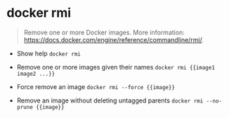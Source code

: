 # docker rmi
> Remove one or more Docker images.
> More information: <https://docs.docker.com/engine/reference/commandline/rmi/>.

- Show help
`docker rmi`

- Remove one or more images given their names
`docker rmi {{image1 image2 ...}}`

- Force remove an image
`docker rmi --force {{image}}`

- Remove an image without deleting untagged parents
`docker rmi --no-prune {{image}}`
